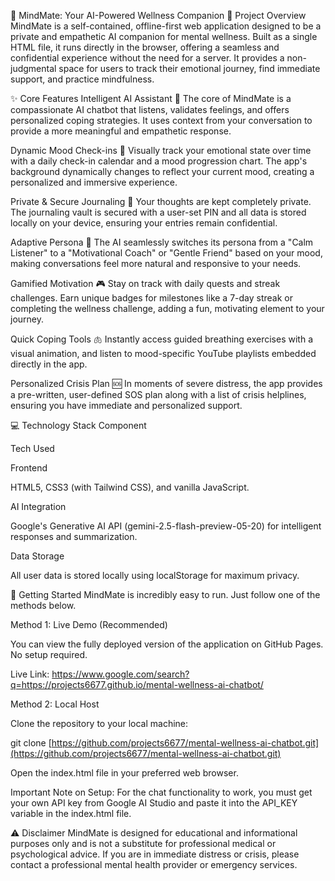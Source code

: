 🤖 MindMate: Your AI-Powered Wellness Companion
🧠 Project Overview
MindMate is a self-contained, offline-first web application designed to be a private and empathetic AI companion for mental wellness. Built as a single HTML file, it runs directly in the browser, offering a seamless and confidential experience without the need for a server. It provides a non-judgmental space for users to track their emotional journey, find immediate support, and practice mindfulness.

✨ Core Features
Intelligent AI Assistant 💬
The core of MindMate is a compassionate AI chatbot that listens, validates feelings, and offers personalized coping strategies. It uses context from your conversation to provide a more meaningful and empathetic response.

Dynamic Mood Check-ins 🎨
Visually track your emotional state over time with a daily check-in calendar and a mood progression chart. The app's background dynamically changes to reflect your current mood, creating a personalized and immersive experience.

Private & Secure Journaling 🔐
Your thoughts are kept completely private. The journaling vault is secured with a user-set PIN and all data is stored locally on your device, ensuring your entries remain confidential.

Adaptive Persona 🧠
The AI seamlessly switches its persona from a "Calm Listener" to a "Motivational Coach" or "Gentle Friend" based on your mood, making conversations feel more natural and responsive to your needs.

Gamified Motivation 🎮
Stay on track with daily quests and streak challenges. Earn unique badges for milestones like a 7-day streak or completing the wellness challenge, adding a fun, motivating element to your journey.

Quick Coping Tools 🫁
Instantly access guided breathing exercises with a visual animation, and listen to mood-specific YouTube playlists embedded directly in the app.

Personalized Crisis Plan 🆘
In moments of severe distress, the app provides a pre-written, user-defined SOS plan along with a list of crisis helplines, ensuring you have immediate and personalized support.

💻 Technology Stack
Component

Tech Used

Frontend

HTML5, CSS3 (with Tailwind CSS), and vanilla JavaScript.

AI Integration

Google's Generative AI API (gemini-2.5-flash-preview-05-20) for intelligent responses and summarization.

Data Storage

All user data is stored locally using localStorage for maximum privacy.

🚀 Getting Started
MindMate is incredibly easy to run. Just follow one of the methods below.

Method 1: Live Demo (Recommended)

You can view the fully deployed version of the application on GitHub Pages. No setup required.

Live Link: https://www.google.com/search?q=https://projects6677.github.io/mental-wellness-ai-chatbot/

Method 2: Local Host

Clone the repository to your local machine:

git clone [https://github.com/projects6677/mental-wellness-ai-chatbot.git](https://github.com/projects6677/mental-wellness-ai-chatbot.git)

Open the index.html file in your preferred web browser.

Important Note on Setup:
For the chat functionality to work, you must get your own API key from Google AI Studio and paste it into the API_KEY variable in the index.html file.

⚠️ Disclaimer
MindMate is designed for educational and informational purposes only and is not a substitute for professional medical or psychological advice. If you are in immediate distress or crisis, please contact a professional mental health provider or emergency services.
